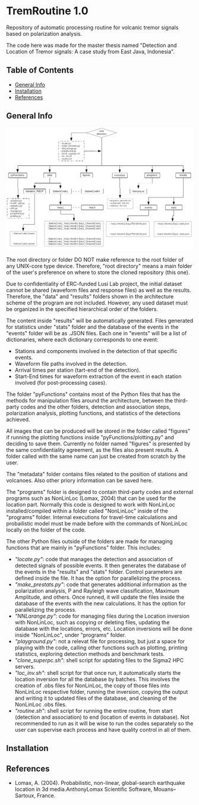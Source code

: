 # TremRoutine 1.0

Repository of automatic processing routine for volcanic tremor signals based on polarization analysis.

The code here was made for the master thesis named "Detection and Location of Tremor signals: A case study from East Java, Indonesia".

## Table of Contents
* [General Info](#general-info)
* [Installation](#installation)
* [References](#references)

## General Info

![Architecture](./code_architecture.png)

The root directory or folder DO NOT make reference to the root folder of any UNIX-core type device. Therefore, "root directory" means a main folder of the user's preference on where to store the cloned repository (this one).

Due to confidentiality of ERC-funded Lusi Lab project, the initial dataset cannot be shared (waveform files and response files) as well as the results. Therefore, the "data" and "results" folders shown in the architecture scheme of the program are not included. However, any used dataset must be organized in the specified hierarchical order of the folders.

The content inside "results" will be automatically generated. Files generated for statistics under "stats" folder and the database of the events in the "events" folder will be as .JSON files. Each one in "events" will be a list of dictionaries, where each dictionary corresponds to one event:

   - Stations and components involved in the detection of that specific events.
   - Waveform file paths involved in the detection.
   - Arrival times per station (tart-end of the detection).
   - Start-End times for waveform extraction of the event in each station involved (for post-processing cases).

The folder "pyFunctions" contains most of the Python files that has the methods for manipulation files around the architecture, between the third-party codes and the other folders, detection and association steps, polarization analysis, plotting functions, and statistics of the detections achieved.

All images that can be produced will be stored in the folder called "figures" if running the plotting functions inside "pyFunctions/plotting.py" and deciding to save them. Currently no folder named "figures" is presented by the same confidentiality agreement, as the files also present results. A folder called with the same name can just be created from scratch by the user.

The "metadata" folder contains files related to the position of stations and volcanoes. Also other priory information can be saved here.

The "programs" folder is designed to contain third-party codes and external programs such as NonLinLoc (Lomax, 2004) that can be used for the location part. Normally this code is designed to work with NonLinLoc installed/compiled within a folder called "NonLinLoc" inside of the "programs" folder. Internal executions for travel-time calculations and probailistic model must be made before with the commands of NonLinLoc locally on the folder of the code.

The other Python files outside of the folders are made for managing functions that are mainly in "pyFunctions" folder. This includes:

  - _"locate.py"_: code that manages the detection and association of detected signals of possible events. It then generates the database of the events in the "results" and "stats" folder. Control parameters are defined inside the file. It has the option for parallelizing the process.
  - _"make_prestats.py"_: code that generates additional information as the polarization analysis, P and Rayleigh wave classification, Maximum Amplitude, and others. Once runned, it will update the files inside the database of the events with the new calculations. It has the option for parallelizing the process.
  - _"NNLarange.py"_: code for managing files during the Location inversion with NonLinLoc, such as copying or deleting files, updating the database with the locations, errors, etc. Location inversions will be done inside "NonLinLoc", under "programs" folder.
  - _"playground.py"_: not a relevat file for processing, but just a space for playing with the code, calling other functions such as plotting, printing statistics, exploring detection methods and benchmark tests.
  - _"clone_superpc.sh"_: shell script for updating files to the Sigma2 HPC servers.
  - _"loc_inv.sh"_: shell script for that once run, it automatically starts the location inversion for all the database by batches. This involves the creation of .obs files for NonLinLoc, the copy of those files into NonLinLoc respective folder, running the inversion, copying the output and writing it to updated files of the database, and cleaning of the NonLinLoc .obs files.
  - _"routine.sh"_: shell script for running the entire routine, from start (detection and association) to end (location of events in database). Not recommended to run as it will be wise to run the codes separately so the user can supervise each process and have quality control in all of them.


## Installation

## References

  - Lomax, A. (2004). Probabilistic, non-linear, global-search earthquake location in 3d media.AnthonyLomax Scientific Software, Mouans–Sartoux, France.
